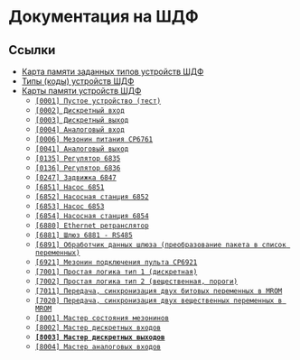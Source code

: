# Документация на ШДФ

## Ссылки

- [Карта памяти заданных типов устройств ШДФ](/shdf/devices-map.md)
- [Типы (коды) устройств ШДФ](/shdf/device-types.md)
- [Карты памяти устройств ШДФ](/shdf/maps/)
  - [`[0001] Пустое устройство (тест)`](/shdf/maps/empty%20[0001].md)
  - [`[0002] Дискретный вход`](/shdf/maps/di%20[0002].md)
  - [`[0003] Дискретный выход`](/shdf/maps/do%20[0003].md)
  - [`[0004] Аналоговый вход`](/shdf/maps/ai%20[0004].md)
  - [`[0006] Мезонин питания СР6761`](/shdf/maps/pu%20[0006].md)
  - [`[0041] Аналоговый выход`](/shdf/maps/ao%20[0041].md)
  - [`[0135] Регулятор 6835`](/shdf/maps/reg%20[0135].md)
  - [`[0136] Регулятор 6836`](/shdf/maps/reg%20[0136].md)
  - [`[0247] Задвижка 6847`](/shdf/maps/valve%20[0247].md)
  - [`[6851] Насос 6851`](/shdf/maps/pump%20[6851].md)
  - [`[6852] Насосная станция 6852`](/shdf/maps/ps%20[6852].md)
  - [`[6853] Насос 6853`](/shdf/maps/pump%20[6853].md)
  - [`[6854] Насосная станция 6854`](/shdf/maps/ps%20[6854].md)
  - [`[6880] Ethernet ретранслятор`](/shdf/maps/ethernet%20[6880].md)
  - [`[6881] Шлюз 6881 - RS485`](/shdf/maps/gate%20[6881].md)
  - [`[6891] Обработчик данных шлюза (преобразование пакета в список переменных)`](/shdf/maps/gate%20[6891].md)
  - [`[6921] Мезонин подключения пульта СР6921`](/shdf/maps/rc%20[6921].md)
  - [`[7001] Простая логика тип 1 (дискретная)`](/shdf/maps/logic%20[7001].md)
  - [`[7002] Простая логика тип 2 (вещественная, пороги)`](/shdf/maps/logic%20[7002].md)
  - [`[7011] Передача, синхронизация двух битовых переменных в MROM`](/shdf/maps/sync%20[7011].md)
  - [`[7020] Передача, синхронизация двух вещественных переменных в MROM`](/shdf/maps/sync%20[7020].md)
  - [`[8001] Мастер состояния мезонинов`](/shdf/maps/mezo%20master%20[80001].md)
  - [`[8002] Мастер дискретных входов`](/shdf/maps/mdi%20[8002].md)
  - [**`[8003] Мастер дискретных выходов`**](/shdf/maps/mdo%20[8003].md)
  - [`[8004] Мастер аналоговых входов`](/shdf/maps/mai%20[8004].md)
